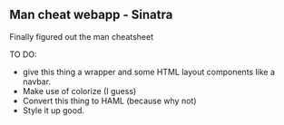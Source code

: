 ## Man cheat webapp - Sinatra
Finally figured out the man cheatsheet


TO DO:
- give this thing a wrapper and some HTML layout components like a navbar.
- Make use of colorize (I guess)
- Convert this thing to HAML (because why not)
- Style it up good.
